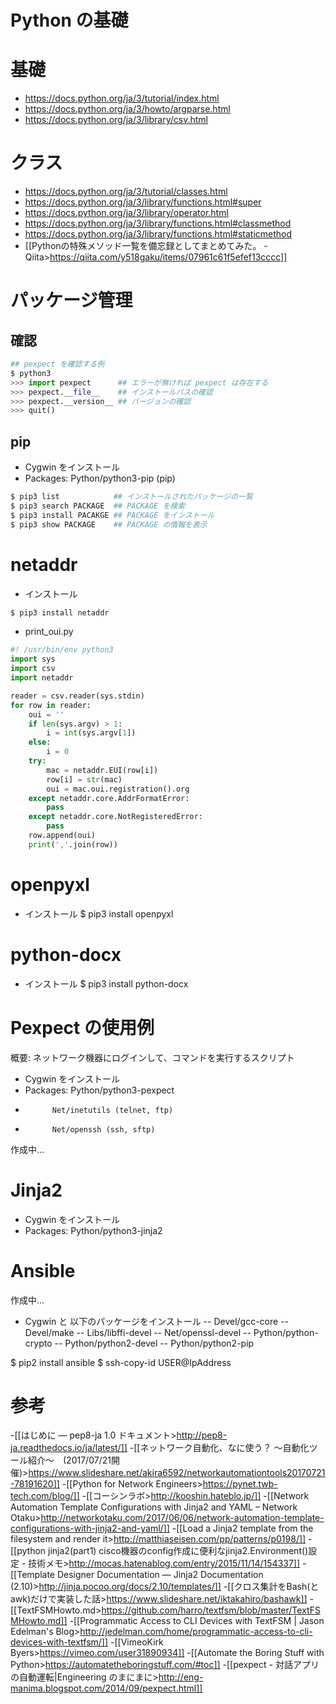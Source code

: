 # Python の基礎
# 基礎
- https://docs.python.org/ja/3/tutorial/index.html
- https://docs.python.org/ja/3/howto/argparse.html
- https://docs.python.org/ja/3/library/csv.html

# クラス
- https://docs.python.org/ja/3/tutorial/classes.html
- https://docs.python.org/ja/3/library/functions.html#super
- https://docs.python.org/ja/3/library/operator.html
- https://docs.python.org/ja/3/library/functions.html#classmethod
- https://docs.python.org/ja/3/library/functions.html#staticmethod
- [[Pythonの特殊メソッド一覧を備忘録としてまとめてみた。 - Qiita>https://qiita.com/y518gaku/items/07961c61f5efef13cccc]]

# パッケージ管理
## 確認
```python
## pexpect を確認する例
$ python3
>>> import pexpect      ## エラーが無ければ pexpect は存在する
>>> pexpect.__file__    ## インストールパスの確認
>>> pexpect.__version__ ## バージョンの確認
>>> quit()
```

## pip
- Cygwin をインストール
- Packages: Python/python3-pip (pip)
```bash
$ pip3 list            ## インストールされたパッケージの一覧
$ pip3 search PACKAGE  ## PACKAGE を検索
$ pip3 install PACAKGE ## PACKAGE をインストール
$ pip3 show PACKAGE    ## PACKAGE の情報を表示
```

# netaddr
- インストール
```bash
$ pip3 install netaddr
```

- print_oui.py
```python
#! /usr/bin/env python3
import sys
import csv
import netaddr

reader = csv.reader(sys.stdin)
for row in reader:
    oui = ''
    if len(sys.argv) > 1:
        i = int(sys.argv[1])
    else:
        i = 0
    try:
        mac = netaddr.EUI(row[i])
        row[i] = str(mac)
        oui = mac.oui.registration().org
    except netaddr.core.AddrFormatError:
        pass
    except netaddr.core.NotRegisteredError:
        pass
    row.append(oui)
    print(','.join(row))
```

# openpyxl
- インストール
 $ pip3 install openpyxl

# python-docx
- インストール
 $ pip3 install python-docx

# Pexpect の使用例
概要: ネットワーク機器にログインして、コマンドを実行するスクリプト
- Cygwin をインストール
- Packages: Python/python3-pexpect
-           Net/inetutils (telnet, ftp)
-           Net/openssh (ssh, sftp)

作成中...

# Jinja2
- Cygwin をインストール
- Packages: Python/python3-jinja2

# Ansible
作成中...
- Cygwin と 以下のパッケージをインストール
-- Devel/gcc-core
-- Devel/make
-- Libs/libffi-devel
-- Net/openssl-devel
-- Python/python-crypto
-- Python/python2-devel
-- Python/python2-pip

 $ pip2 install ansible
 $ ssh-copy-id USER@IpAddress

# 参考
-[[はじめに &mdash; pep8-ja 1.0 ドキュメント>http://pep8-ja.readthedocs.io/ja/latest/]]
-[[ネットワーク自動化、なに使う？ ～自動化ツール紹介～　(2017/07/21開催)>https://www.slideshare.net/akira6592/networkautomationtools20170721-78191620]]
-[[Python for Network Engineers>https://pynet.twb-tech.com/blog/]]
-[[コーシンラボ>http://kooshin.hateblo.jp/]]
-[[Network Automation  Template Configurations with Jinja2 and YAML &#8211; Network Otaku>http://networkotaku.com/2017/06/06/network-automation-template-configurations-with-jinja2-and-yaml/]]
-[[Load a Jinja2 template from the filesystem and render it>http://matthiaseisen.com/pp/patterns/p0198/]]
-[[python jinja2(part1) cisco機器のconfig作成に便利なjinja2.Environment()設定 - 技術メモ>http://mocas.hatenablog.com/entry/2015/11/14/154337]]
-[[Template Designer Documentation &#8212; Jinja2 Documentation (2.10)>http://jinja.pocoo.org/docs/2.10/templates/]]
-[[クロス集計をBash(とawk)だけで実装した話>https://www.slideshare.net/iktakahiro/bashawk]]
-[[TextFSMHowto.md>https://github.com/harro/textfsm/blob/master/TextFSMHowto.md]]
-[[Programmatic Access to CLI Devices with TextFSM | Jason Edelman's Blog>http://jedelman.com/home/programmatic-access-to-cli-devices-with-textfsm/]]
-[[VimeoKirk Byers>https://vimeo.com/user31890934]]
-[[Automate the Boring Stuff with Python>https://automatetheboringstuff.com/#toc]]
-[[pexpect - 対話アプリの自動運転|Engineering のまにまに>http://eng-manima.blogspot.com/2014/09/pexpect.html]]
